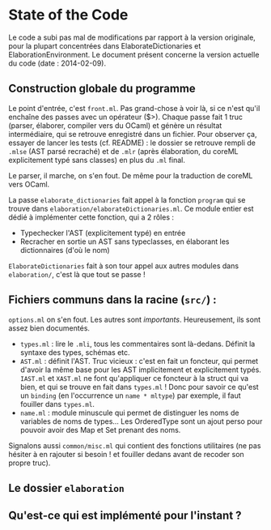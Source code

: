State of the Code
================= 

Le code a subi pas mal de modifications par rapport à la version
 originale, pour la plupart concentrées dans ElaborateDictionaries et
 ElaborationEnvironment. Le document présent concerne la version
 actuelle du code (date : 2014-02-09).


Construction globale du programme
---------------------------------

Le point d'entrée, c'est `front.ml`. Pas grand-chose à voir là, si ce
n'est qu'il enchaîne des passes avec un opérateur ($>). Chaque passe
fait 1 truc (parser, élaborer, compiler vers du OCaml) et génère un
résultat intermédiaire, qui se retrouve enregistré dans un fichier.
Pour observer ça, essayer de lancer les tests (cf. README) : le
dossier se retrouve rempli de `.mlse` (AST parsé recraché) et de
`.mlr` (après élaboration, du coreML explicitement typé sans classes)
en plus du `.ml` final.

Le parser, il marche, on s'en fout. De même pour la traduction de
coreML vers OCaml.

La passe `elaborate_dictionaries` fait appel à la fonction `program`
qui se trouve dans `elaboration/elaborateDictionaries.ml`. Ce module
entier est dédié à implémenter cette fonction, qui a 2 rôles :

* Typechecker l'AST (explicitement typé) en entrée
* Recracher en sortie un AST sans typeclasses, en élaborant les
  dictionnaires (d'où le nom)
  
`ElaborateDictionaries` fait à son tour appel aux autres modules
dans `elaboration/`, c'est là que tout se passe !


Fichiers communs dans la racine (`src/`) :
------------------------------------------

`options.ml` on s'en fout. Les autres sont *importants*. Heureusement,
ils sont assez bien documentés.

* `types.ml` : lire le `.mli`, tous les commentaires sont là-dedans.
  Définit la syntaxe des types, schémas etc.
* `AST.ml` : définit l'AST. Truc vicieux : c'est en fait un foncteur,
  qui permet d'avoir la même base pour les AST implicitement et
  explicitement typés. `IAST.ml` et `XAST.ml` ne font qu'appliquer ce
  foncteur à la struct qui va bien, et qui se trouve en fait dans
  `types.ml` ! Donc pour savoir ce qu'est un `binding` (en l'occurrence
  un `name * mltype`) par exemple, il faut fouiller dans `types.ml`.
* `name.ml` : module minuscule qui permet de distinguer les noms de
  variables de noms de types... Les OrderedType sont un ajout perso
  pour pouvoir avoir des Map et Set prenant des noms.

Signalons aussi `common/misc.ml` qui contient des fonctions
utilitaires (ne pas hésiter à en rajouter si besoin ! et fouiller
dedans avant de recoder son propre truc).


Le dossier `elaboration`
------------------------


Qu'est-ce qui est implémenté pour l'instant ?
---------------------------------------------


